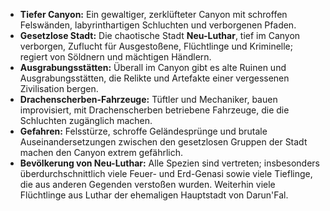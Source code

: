 - **Tiefer Canyon:** Ein gewaltiger, zerklüfteter Canyon mit schroffen Felswänden, labyrinthartigen Schluchten und verborgenen Pfaden.
- **Gesetzlose Stadt:** Die chaotische Stadt **Neu-Luthar**, tief im Canyon verborgen, Zuflucht für Ausgestoßene, Flüchtlinge und Kriminelle; regiert von Söldnern und mächtigen Händlern.
- **Ausgrabungsstätten:** Überall im Canyon gibt es alte Ruinen und Ausgrabungsstätten, die Relikte und Artefakte einer vergessenen Zivilisation bergen.
- **Drachenscherben-Fahrzeuge:** Tüftler und Mechaniker, bauen improvisiert, mit Drachenscherben betriebene Fahrzeuge, die die Schluchten zugänglich machen.
- **Gefahren:** Felsstürze, schroffe Geländesprünge und brutale Auseinandersetzungen zwischen den gesetzlosen Gruppen der Stadt machen den Canyon extrem gefährlich.
- **Bevölkerung von Neu-Luthar:** Alle Spezien sind vertreten; insbesonders überdurchschnittlich viele Feuer- und Erd-Genasi sowie viele Tieflinge, die aus anderen Gegenden verstoßen wurden. Weiterhin viele Flüchtlinge aus Luthar der ehemaligen Hauptstadt von Darun'Fal.